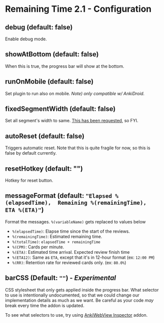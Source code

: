 # Remaining Time 2.1 - Configuration

## debug (default: false)
Enable debug mode.

## showAtBottom (default: false)

When this is true, the progress bar will show at the bottom.

## runOnMobile (default: false)

Set plugin to run also on mobile. *Note) only compatible w/ AnkiDroid.*

## fixedSegmentWidth (default: false)

Set all segment's width to same. [This has been requested](https://github.com/trgkanki/remaining_time/issues/25), so FYI.

## autoReset (default: false)

Triggers automatic reset. Note that this is quite fragile for now, so this is false by default currently.


## resetHotkey (default: "")

Hotkey for reset button.

## messageFormat (default: `"Elapsed %(elapsedTime),  Remaining %(remainingTime), ETA %(ETA)"`)

Format the messages. `%(variableName)` gets replaced to values below

- `%(elapsedTime)`: Elapse time since the start of the reviews.
- `%(remainingTime)`: Estimated remaining time.
- `%(totalTime)`: `elapsedTime + remainingTime`
- `%(CPM)`: Cards per minute.
- `%(ETA)`: Estimated time arrival. Expected review finish time
- `%(ETA12)`: Same as `ETA`, except that it's in 12-hour format (ex: `12:00 PM`)
- `%(RR)`: Retention rate for reviewed cards only. (ex: `80.0%`)

## barCSS (Default: `""`) - *Experimental*

CSS stylesheet that only gets applied inside the progress bar. What selector to use is intentionally undocumented, so that we could change our implementation details as much as we want. Be careful as your code *may* break every time the addon is updated.

To see what selectors to use, try using [AnkiWebView Inspector](https://ankiweb.net/shared/info/31746032) addon.
